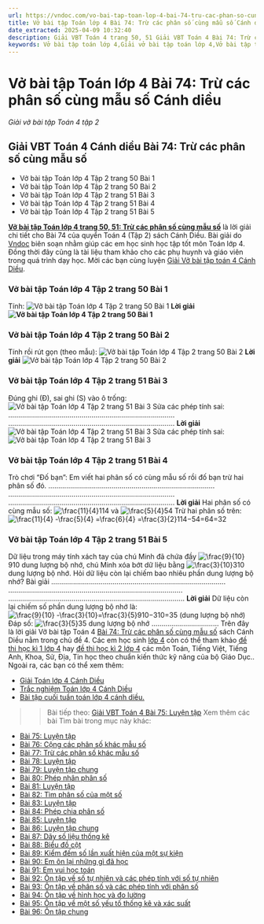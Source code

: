 ```yaml
---
url: https://vndoc.com/vo-bai-tap-toan-lop-4-bai-74-tru-cac-phan-so-cung-mau-so-canh-dieu-318110
title: Vở bài tập Toán lớp 4 Bài 74: Trừ các phân số cùng mẫu số Cánh diều - Giải vở bài tập Toán 4 tập 2 - VnDoc.com
date_extracted: 2025-04-09 10:32:40
description: Giải VBT Toán 4 trang 50, 51 Giải VBT Toán 4 Bài 74: Trừ các phân số cùng mẫu số Cánh diều là tài liệu giúp các em ôn tập lại hệ thống các bài tập rèn luyện kỹ năng giải bài tập Toán lớp 4.
keywords: Vở bài tập toán lớp 4,Giải vở bài tập toán lớp 4,Vở bài tập toán lớp 4 tập 2,Giải VBT Toán 4 trang 50 cánh diều,Giải vở bài tập Toán 4 Bài 74,Giải VBT Toán 4 Bài 74 Trừ các phân số cùng mẫu số Cánh diều,Trừ các phân số cùng mẫu số trang 50 cánh diều,vở bài tập toán 4 cánh diều,giải vở bài tập toán lớp 4 cánh diều,Giải vở bài tập Toán 4 tập 2 trang 51,giải vở bài tập toán lớp 4 tập 2,Hướng dẫn giải bài tập Toán lớp 4,giải bài tập SBT toán lớp 4,VBT Toán 4 CD
---
```


# Vở bài tập Toán lớp 4 Bài 74: Trừ các phân số cùng mẫu số Cánh diều
 _Giải vở bài tập Toán 4 tập 2_
## **Giải VBT Toán 4 Cánh diều Bài 74: Trừ các phân số cùng mẫu số**
  * Vở bài tập Toán lớp 4 Tập 2 trang 50 Bài 1
  * Vở bài tập Toán lớp 4 Tập 2 trang 50 Bài 2
  * Vở bài tập Toán lớp 4 Tập 2 trang 51 Bài 3
  * Vở bài tập Toán lớp 4 Tập 2 trang 51 Bài 4
  * Vở bài tập Toán lớp 4 Tập 2 trang 51 Bài 5

[**Vở bài tập Toán lớp 4 trang 50, 51: Trừ các phân số cùng mẫu số**](<https://vndoc.com/vo-bai-tap-toan-lop-4-bai-74-tru-cac-phan-so-cung-mau-so-canh-dieu-318110>) là lời giải chi tiết cho Bài 74 của quyển Toán 4 \(Tập 2\)  sách Cánh Diều. Bài giải do [Vndoc](<https://vndoc.com/>) biên soạn nhằm giúp các em học sinh học tập tốt môn Toán lớp 4. Đồng thời đây cũng là tài liệu tham khảo cho các phụ huynh và giáo viên trong quá trình dạy học. Mời các bạn cùng luyện [Giải Vở bài tập toán 4 Cánh Diều](<https://vndoc.com/vo-bai-tap-toan-lop-4-canh-dieu>).
### **Vở bài tập Toán lớp 4 Tập 2 trang 50 Bài 1**
Tính:
![Vở bài tập Toán lớp 4 Tập 2 trang 50 Bài 1](https://i.vdoc.vn/data/image/2024/04/08/giai-vo-bai-tap-toan-4-canh-dieu-bai-74-1.jpg)
**Lời giải**
**![Vở bài tập Toán lớp 4 Tập 2 trang 50 Bài 1](https://i.vdoc.vn/data/image/2024/04/08/giai-vo-bai-tap-toan-4-canh-dieu-bai-74-2.jpg)**
### **Vở bài tập Toán lớp 4 Tập 2 trang 50 Bài 2**
Tính rồi rút gọn \(theo mẫu\):
![Vở bài tập Toán lớp 4 Tập 2 trang 50 Bài 2](https://i.vdoc.vn/data/image/2024/04/08/giai-vo-bai-tap-toan-4-canh-dieu-bai-74-3.jpg)
**Lời giải**
![Vở bài tập Toán lớp 4 Tập 2 trang 50 Bài 2](https://i.vdoc.vn/data/image/2024/04/08/giai-vo-bai-tap-toan-4-canh-dieu-bai-74-4.jpg)
### **Vở bài tập Toán lớp 4 Tập 2 trang 51 Bài 3**
Đúng ghi \(Đ\), sai ghi \(S\) vào ô trống:
![Vở bài tập Toán lớp 4 Tập 2 trang 51 Bài 3](https://i.vdoc.vn/data/image/2024/04/08/giai-vo-bai-tap-toan-4-canh-dieu-bai-74-5.jpg)
Sửa các phép tính sai:
....................................................................................
....................................................................................
**Lời giải**
![Vở bài tập Toán lớp 4 Tập 2 trang 51 Bài 3](https://i.vdoc.vn/data/image/2024/04/08/giai-vo-bai-tap-toan-4-canh-dieu-bai-74-6.jpg)
Sửa các phép tính sai:
![Vở bài tập Toán lớp 4 Tập 2 trang 51 Bài 3](https://i.vdoc.vn/data/image/2024/04/08/giai-vo-bai-tap-toan-4-canh-dieu-bai-74-7.jpg)
### **Vở bài tập Toán lớp 4 Tập 2 trang 51 Bài 4**
Trò chơi “Đố bạn”:
Em viết hai phân số có cùng mẫu số rồi đố bạn trừ hai phân số đó.
....................................................................................
....................................................................................
....................................................................................
**Lời giải**
Hai phân số có cùng mẫu số: ![\\frac{11}{4}](https://i.vdoc.vn/data/image/blank.png)114 và ![\\frac{5}{4}](https://i.vdoc.vn/data/image/blank.png)54
Trừ hai phân số trên: ![\\frac{11}{4} -\\frac{5}{4} =\\frac{6}{4} =\\frac{3}{2}](https://i.vdoc.vn/data/image/blank.png)114−54=64=32
### **Vở bài tập Toán lớp 4 Tập 2 trang 51 Bài 5**
Dữ liệu trong máy tính xách tay của chú Minh đã chứa đầy ![\\frac{9}{10}](https://i.vdoc.vn/data/image/blank.png)910 dung lượng bộ nhớ, chú Minh xóa bớt dữ liệu bằng ![\\frac{3}{10}](https://i.vdoc.vn/data/image/blank.png)310 dung lượng bộ nhớ. Hỏi dữ liệu còn lại chiếm bao nhiêu phần dung lượng bộ nhớ?
Bài giải
........................................................................................
........................................................................................
.........................................................................................
**Lời giải**
Dữ liệu còn lại chiếm số phần dung lượng bộ nhớ là:
![\\frac{9}{10} -\\frac{3}{10}=\\frac{3}{5}](https://i.vdoc.vn/data/image/blank.png)910−310=35 \(dung lượng bộ nhớ\)
Đáp số: ![\\frac{3}{5}](https://i.vdoc.vn/data/image/blank.png)35 dung lượng bộ nhớ
..................................
Trên đây là lời giải Vở bài tập Toán 4 [Bài 74: Trừ các phân số cùng mẫu số](<https://vndoc.com/vo-bai-tap-toan-lop-4-bai-74-tru-cac-phan-so-cung-mau-so-canh-dieu-318110>) sách Cánh Diều nằm trong chủ đề 4. Các em học sinh [lớp 4](<https://vndoc.com/tai-lieu-hoc-tap-lop4>) còn có thể tham khảo [đề thi học kì 1 lớp 4](<https://vndoc.com/de-thi-hoc-ki-1-lop4>) hay [đề thi học kì 2 lớp 4](<https://vndoc.com/de-thi-hoc-ki-2-lop4>) các môn Toán, Tiếng Việt, Tiếng Anh, Khoa, Sử, Địa, Tin học theo chuẩn kiến thức kỹ năng của bộ Giáo Dục.. Ngoài ra, các bạn có thể xem thêm:
  * [Giải Toán lớp 4 Cánh Diều](<https://vndoc.com/toan-lop-4-canh-dieu>)
  * [Trắc nghiệm Toán lớp 4 Cánh Diều](<https://vndoc.com/trac-nghiem-toan-lop-4-canh-dieu>)
  * [Bài tập cuối tuần toán lớp 4 cánh diều.](<https://vndoc.com/bai-tap-cuoi-tuan-toan-lop-4-canh-dieu>)

>> Bài tiếp theo: [Giải VBT Toán 4 Bài 75: Luyện tập](<https://vndoc.com/vo-bai-tap-toan-lop-4-bai-75-luyen-tap-canh-dieu-318247>)
Xem thêm các bài Tìm bài trong mục này khác:
  * [Bài 75: Luyện tập](</vo-bai-tap-toan-lop-4-bai-75-luyen-tap-canh-dieu-318247>)
  * [Bài 76: Cộng các phân số khác mẫu số](</vo-bai-tap-toan-lop-4-bai-76-cong-cac-phan-so-khac-mau-so-canh-dieu-318249>)
  * [Bài 77: Trừ các phân số khác mẫu số](</vo-bai-tap-toan-lop-4-bai-77-tru-cac-phan-so-khac-mau-so-canh-dieu-318262>)
  * [Bài 78: Luyện tập](</vo-bai-tap-toan-lop-4-bai-78-luyen-tap-canh-dieu-318269>)
  * [Bài 79: Luyện tập chung](</vo-bai-tap-toan-lop-4-bai-79-luyen-tap-chung-canh-dieu-318271>)
  * [Bài 80: Phép nhân phân số](</vo-bai-tap-toan-lop-4-bai-80-phep-nhan-phan-so-canh-dieu-318272>)
  * [Bài 81: Luyện tập](</vo-bai-tap-toan-lop-4-bai-81-luyen-tap-canh-dieu-318273>)
  * [Bài 82: Tìm phân số của một số](</vo-bai-tap-toan-lop-4-bai-82-tim-phan-so-cua-mot-so-canh-dieu-318313>)
  * [Bài 83: Luyện tập](</vo-bai-tap-toan-lop-4-bai-83-luyen-tap-canh-dieu-318314>)
  * [Bài 84: Phép chia phân số](</vo-bai-tap-toan-lop-4-bai-84-phep-chia-phan-so-canh-dieu-318316>)
  * [Bài 85: Luyện tập](</vo-bai-tap-toan-lop-4-bai-85-luyen-tap-canh-dieu-318317>)
  * [Bài 86: Luyện tập chung](</vo-bai-tap-toan-lop-4-bai-86-luyen-tap-chung-canh-dieu-318319>)
  * [Bài 87: Dãy số liệu thống kê](</vo-bai-tap-toan-lop-4-bai-87-day-so-lieu-thong-ke-canh-dieu-318321>)
  * [Bài 88: Biểu đồ cột](</vo-bai-tap-toan-lop-4-bai-88-bieu-do-cot-canh-dieu-318329>)
  * [Bài 89: Kiểm đếm số lần xuất hiện của một sự kiện](</vo-bai-tap-toan-lop-4-bai-89-kiem-dem-so-lan-xuat-hien-cua-mot-su-kien-canh-dieu-318333>)
  * [Bài 90: Em ôn lại những gì đã học](</vo-bai-tap-toan-lop-4-bai-90-em-on-lai-nhung-gi-da-hoc-canh-dieu-318335>)
  * [Bài 91: Em vui học toán](</vo-bai-tap-toan-lop-4-bai-91-em-vui-hoc-toan-canh-dieu-318370>)
  * [Bài 92: Ôn tập về số tự nhiên và các phép tính với số tự nhiên](</vo-bai-tap-toan-lop-4-bai-92-on-tap-ve-so-tu-nhien-va-cac-phep-tinh-voi-so-tu-nhien-canh-dieu-318371>)
  * [Bài 93: Ôn tập về phân số và các phép tính với phân số](</vo-bai-tap-toan-lop-4-bai-93-on-tap-ve-phan-so-va-cac-phep-tinh-voi-phan-so-canh-dieu-318384>)
  * [Bài 94: Ôn tập về hình học và đo lường](</vo-bai-tap-toan-lop-4-bai-94-on-tap-ve-hinh-hoc-va-do-luong-canh-dieu-318386>)
  * [Bài 95: Ôn tập về một số yếu tố thống kê và xác suất](</vo-bai-tap-toan-lop-4-bai-95-on-tap-ve-mot-so-yeu-to-thong-ke-va-xac-suat-canh-dieu-318391>)
  * [Bài 96: Ôn tập chung](</vo-bai-tap-toan-lop-4-bai-96-on-tap-chung-canh-dieu-318393>)

